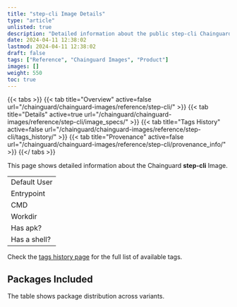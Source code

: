 ```yaml
---
title: "step-cli Image Details"
type: "article"
unlisted: true
description: "Detailed information about the public step-cli Chainguard Image."
date: 2024-04-11 12:38:02
lastmod: 2024-04-11 12:38:02
draft: false
tags: ["Reference", "Chainguard Images", "Product"]
images: []
weight: 550
toc: true
---
```


{{< tabs >}}
{{< tab title="Overview" active=false url="/chainguard/chainguard-images/reference/step-cli/" >}}
{{< tab title="Details" active=true url="/chainguard/chainguard-images/reference/step-cli/image_specs/" >}}
{{< tab title="Tags History" active=false url="/chainguard/chainguard-images/reference/step-cli/tags_history/" >}}
{{< tab title="Provenance" active=false url="/chainguard/chainguard-images/reference/step-cli/provenance_info/" >}}
{{</ tabs >}}

This page shows detailed information about the Chainguard **step-cli** Image.

|              |
|--------------|
| Default User |
| Entrypoint   |
| CMD          |
| Workdir      |
| Has apk?     |
| Has a shell? |

Check the [tags history page](/chainguard/chainguard-images/reference/step-cli/tags_history/) for the full list of available tags.

## Packages Included
The table shows package distribution across variants.

|  |
|--|

